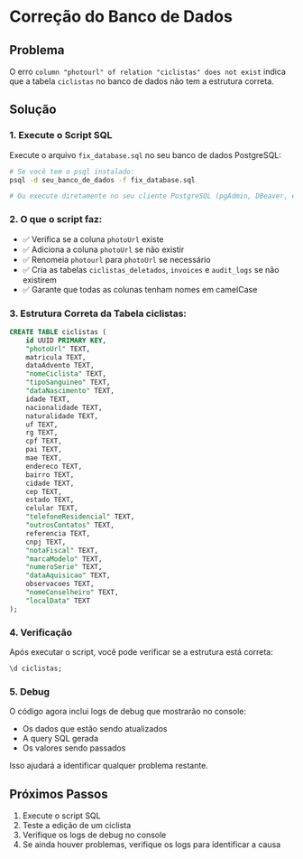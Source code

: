 # Correção do Banco de Dados

## Problema
O erro `column "photourl" of relation "ciclistas" does not exist` indica que a tabela `ciclistas` no banco de dados não tem a estrutura correta.

## Solução

### 1. Execute o Script SQL
Execute o arquivo `fix_database.sql` no seu banco de dados PostgreSQL:

```bash
# Se você tem o psql instalado:
psql -d seu_banco_de_dados -f fix_database.sql

# Ou execute diretamente no seu cliente PostgreSQL (pgAdmin, DBeaver, etc.)
```

### 2. O que o script faz:
- ✅ Verifica se a coluna `photoUrl` existe
- ✅ Adiciona a coluna `photoUrl` se não existir
- ✅ Renomeia `photourl` para `photoUrl` se necessário
- ✅ Cria as tabelas `ciclistas_deletados`, `invoices` e `audit_logs` se não existirem
- ✅ Garante que todas as colunas tenham nomes em camelCase

### 3. Estrutura Correta da Tabela ciclistas:
```sql
CREATE TABLE ciclistas (
    id UUID PRIMARY KEY,
    "photoUrl" TEXT,
    matricula TEXT,
    dataAdvento TEXT,
    "nomeCiclista" TEXT,
    "tipoSanguineo" TEXT,
    "dataNascimento" TEXT,
    idade TEXT,
    nacionalidade TEXT,
    naturalidade TEXT,
    uf TEXT,
    rg TEXT,
    cpf TEXT,
    pai TEXT,
    mae TEXT,
    endereco TEXT,
    bairro TEXT,
    cidade TEXT,
    cep TEXT,
    estado TEXT,
    celular TEXT,
    "telefoneResidencial" TEXT,
    "outrosContatos" TEXT,
    referencia TEXT,
    cnpj TEXT,
    "notaFiscal" TEXT,
    "marcaModelo" TEXT,
    "numeroSerie" TEXT,
    "dataAquisicao" TEXT,
    observacoes TEXT,
    "nomeConselheiro" TEXT,
    "localData" TEXT
);
```

### 4. Verificação
Após executar o script, você pode verificar se a estrutura está correta:

```sql
\d ciclistas;
```

### 5. Debug
O código agora inclui logs de debug que mostrarão no console:
- Os dados que estão sendo atualizados
- A query SQL gerada
- Os valores sendo passados

Isso ajudará a identificar qualquer problema restante.

## Próximos Passos
1. Execute o script SQL
2. Teste a edição de um ciclista
3. Verifique os logs de debug no console
4. Se ainda houver problemas, verifique os logs para identificar a causa 